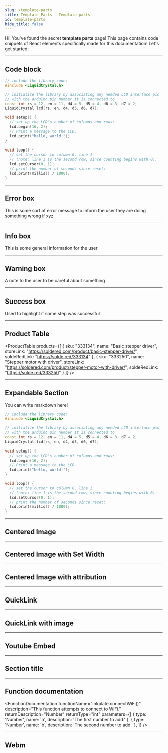 ```yaml
---
slug: /template-parts
title: Template Parts - Template parts
id: template-parts
hide_title: false
---
```


Hi! You've found the secret **template parts** page! This page contains code snippets of React elements specifically made for this documentation! Let's get started:

---

## Code block

```cpp
// include the library code:
#include <LiquidCrystal.h>

// initialize the library by associating any needed LCD interface pin
// with the arduino pin number it is connected to
const int rs = 12, en = 11, d4 = 5, d5 = 4, d6 = 3, d7 = 2;
LiquidCrystal lcd(rs, en, d4, d5, d6, d7);

void setup() {
  // set up the LCD's number of columns and rows:
  lcd.begin(16, 2);
  // Print a message to the LCD.
  lcd.print("hello, world!");
}

void loop() {
  // set the cursor to column 0, line 1
  // (note: line 1 is the second row, since counting begins with 0):
  lcd.setCursor(0, 1);
  // print the number of seconds since reset:
  lcd.print(millis() / 1000);
}
```

---

## Error box

<ErrorBox>This is some sort of error message to inform the user they are doing something wrong if xyz</ErrorBox>

---

## Info box

<InfoBox>This is some general information for the user</InfoBox>

---

## Warning box

<WarningBox>A note to the user to be careful about something</WarningBox>

---

## Success box

<SuccessBox>Used to highlight if some step was successful</SuccessBox>

---

## Product Table

<ProductTable 
  products={[
    {
      sku: "333134",
      name: "Basic stepper driver",
      storeLink: "https://soldered.com/product/basic-stepper-driver/",
      soldeRedLink: "https://solde.red/333134"
    },
    {
      sku: "333250",
      name: "Stepper motor with driver",
      storeLink: "https://soldered.com/product/stepper-motor-with-driver/",
      soldeRedLink: "https://solde.red/333250"
    }
  ]}
/>

---

## Expandable Section

<ExpandableSection title="Click on this, and it will expand!">

You can write markdown here!

```cpp
// include the library code:
#include <LiquidCrystal.h>

// initialize the library by associating any needed LCD interface pin
// with the arduino pin number it is connected to
const int rs = 12, en = 11, d4 = 5, d5 = 4, d6 = 3, d7 = 2;
LiquidCrystal lcd(rs, en, d4, d5, d6, d7);

void setup() {
  // set up the LCD's number of columns and rows:
  lcd.begin(16, 2);
  // Print a message to the LCD.
  lcd.print("hello, world!");
}

void loop() {
  // set the cursor to column 0, line 1
  // (note: line 1 is the second row, since counting begins with 0):
  lcd.setCursor(0, 1);
  // print the number of seconds since reset:
  lcd.print(millis() / 1000);
}
```

</ExpandableSection>

---

## Centered Image

<CenteredImage src="/img/soldered_docs_social_card.jpg" alt="Soldered Docs Social Card" caption="This is an example caption." />

---

## Centered Image with Set Width

<CenteredImage src="/img/soldered_docs_social_card.jpg" alt="Soldered Docs Social Card" caption="This is an example caption." width="300px" />

---

## Centered Image with attribution

<CenteredImage
  src="/img/soldered_docs_social_card.jpg"
  alt="Descriptive alt text"
  caption="This is a cool image"
  attribution_name="Unsplash Author"
  attribution_link="https://unsplash.com/@author"
/>


---

## QuickLink

<QuickLink 
  title="Soldered Electronics GitHub" 
  description="Find libraries, hardware files and more"
  url="https://github.com/SolderedElectronics" 
/>

---

## QuickLink with image

<QuickLink 
  title="1-channel relay board with easyC" 
  description="Soldered webstore page for 1-channel relay board with easyC"
  url="https://soldered.com/product/1-channel-relay-board-with-easyc/"
  image="img/small_product_images/333021.jpg" 
/>

---

## Youtube Embed

<YouTubeEmbed videoId="7zRY-R7_--E" />

---

## Section title

<SectionTitle title="Troubleshooting" backgroundImage="/img/faq.webp" />

---

## Function documentation

<FunctionDocumentation
  functionName="inkplate.connectWiFi()"
  description="This function attempts to connect to WiFi."
  returnDescription="Number"
  returnType="int"
  parameters={[
    { type: 'Number', name: 'a', description: 'The first number to add.' },
    { type: 'Number', name: 'b', description: 'The second number to add.' },
  ]}
/>

---

## Webm

<WebmVideo src="./img/test2.webm"></WebmVideo>